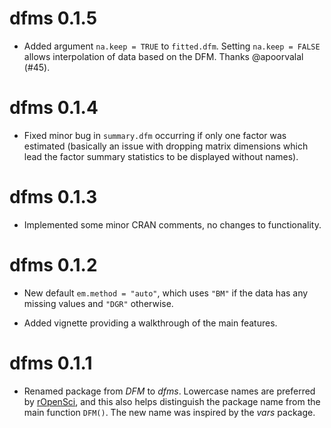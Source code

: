 # dfms 0.1.5

* Added argument `na.keep = TRUE` to `fitted.dfm`. Setting `na.keep = FALSE` allows interpolation of data based on the DFM. Thanks @apoorvalal (#45).

# dfms 0.1.4

* Fixed minor bug in `summary.dfm` occurring if only one factor was estimated (basically an issue with dropping matrix dimensions which lead the factor summary statistics to be displayed without names).

# dfms 0.1.3

* Implemented some minor CRAN comments, no changes to functionality. 

# dfms 0.1.2

* New default `em.method = "auto"`, which uses `"BM"` if the data has any missing values and `"DGR"` otherwise. 

* Added vignette providing a walkthrough of the main features. 

# dfms 0.1.1

* Renamed package from *DFM* to *dfms*. Lowercase names are preferred by [rOpenSci](<https://devguide.ropensci.org/building.html?q=package%20name#package-name-and-metadata>), and this also helps distinguish the package name from the main function `DFM()`. The new name was inspired by the *vars* package. 
